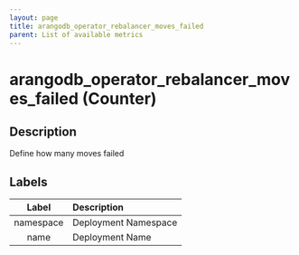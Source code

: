 ```yaml
---
layout: page
title: arangodb_operator_rebalancer_moves_failed
parent: List of available metrics
---
```


# arangodb_operator_rebalancer_moves_failed (Counter)

## Description

Define how many moves failed

## Labels

|   Label   | Description          |
|:---------:|:---------------------|
| namespace | Deployment Namespace |
|   name    | Deployment Name      |
